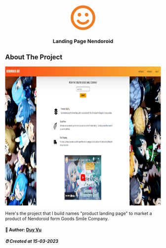 <!-- PROJECT LOGO -->
<br />
<div align="center">
  <a href="https://github.com/duyvuxx">
    <img src="./assets/imgs/orange_smiley_512.png" alt="Logo" width="80" height="80">
  </a>

<h3 align="center">Landing Page Nendoroid</h3>

</div>

<!-- ABOUT THE PROJECT -->
## About The Project

<img src="./assets/imgs/screenshot.PNG" alt="screenshot" width="100%" height="450">

Here's the project that I build names "product landing page" to market a product of Nendoroid form Goods Smile Company.

<!-- CONTACT -->
#### 🐳 Author: [Duy Vu](https://github.com/duyvuxx)

##### ⏰ Created at 15-03-2023